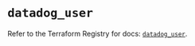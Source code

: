 # `datadog_user`

Refer to the Terraform Registry for docs: [`datadog_user`](https://registry.terraform.io/providers/datadog/datadog/3.41.0/docs/resources/user).
